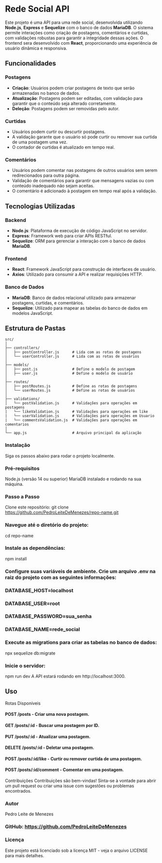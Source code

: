 # Rede Social API

Este projeto é uma API para uma rede social, desenvolvida utilizando **Node.js**, **Express** e **Sequelize** com o banco de dados **MariaDB**. O sistema permite interações como criação de postagens, comentários e curtidas, com validações robustas para garantir a integridade dessas ações. O frontend sera desenvolvido com **React**, proporcionando uma experiência de usuário dinâmica e responsiva.

## Funcionalidades

### Postagens
- **Criação**: Usuários podem criar postagens de texto que serão armazenadas no banco de dados.
- **Atualização**: Postagens podem ser editadas, com validação para garantir que o conteúdo seja alterado corretamente.
- **Deleção**: Postagens podem ser removidas pelo autor.

### Curtidas
- Usuários podem curtir ou descurtir postagens.
- A validação garante que o usuário só pode curtir ou remover sua curtida de uma postagem uma vez.
- O contador de curtidas é atualizado em tempo real.

### Comentários
- Usuários podem comentar nas postagens de outros usuários sem serem redirecionados para outra página.
- Validação de comentários para garantir que mensagens vazias ou com conteúdo inadequado não sejam aceitas.
- O comentário é adicionado à postagem em tempo real após a validação.

## Tecnologias Utilizadas

### Backend
- **Node.js**: Plataforma de execução de código JavaScript no servidor.
- **Express**: Framework web para criar APIs RESTful.
- **Sequelize**: ORM para gerenciar a interação com o banco de dados **MariaDB**.

### Frontend
- **React**: Framework JavaScript para construção de interfaces de usuário.
- **Axios**: Utilizado para consumir a API e realizar requisições HTTP.

### Banco de Dados
- **MariaDB**: Banco de dados relacional utilizado para armazenar postagens, curtidas, e comentários.
- **Sequelize**: Utilizado para mapear as tabelas do banco de dados em modelos JavaScript.

## Estrutura de Pastas

```plaintext
src/
│
├── controllers/
│   ├── postController.js      # Lida com as rotas de postagens
│   └── userController.js      # Lida com as rotas de usuários
│
├── models/
│   ├── post.js                # Define o modelo de postagem
│   ├── user.js                # Define o modelo de usuário
│
├── routes/
│   ├── postRoutes.js          # Define as rotas de postagens
│   └── userRoutes.js          # Define as rotas de usuários
│
├── validations/
│   └── postValidation.js      # Validações para operações em postagens
|   └── likeValidation.js      # Validações para operações em like
|   └── userValidation.js      # Validações para operações em Usuario
|   └── commentsValidation.js  # Validações para operações em comentarios
│
└── app.js                     # Arquivo principal da aplicação
```

### Instalação
Siga os passos abaixo para rodar o projeto localmente.

### Pré-requisitos
Node.js (versão 14 ou superior)
MariaDB instalado e rodando na sua máquina.

### Passo a Passo
Clone este repositório:
git clone https://github.com/PedroLeiteDeMenezes/repo-name.git
### Navegue até o diretório do projeto:
cd repo-name
### Instale as dependências:
npm install

### Configure suas variáveis de ambiente. Crie um arquivo .env na raiz do projeto com as seguintes informações:
### DATABASE_HOST=localhost
### DATABASE_USER=root
### DATABASE_PASSWORD=sua_senha
### DATABASE_NAME=rede_social
### Execute as migrations para criar as tabelas no banco de dados:
npx sequelize db:migrate
### Inicie o servidor:
npm run dev
A API estará rodando em http://localhost:3000.

## Uso
Rotas Disponíveis
#### POST /posts - Criar uma nova postagem.
#### GET /posts/:id - Buscar uma postagem por ID.
#### PUT /posts/:id - Atualizar uma postagem.
#### DELETE /posts/:id - Deletar uma postagem.
#### POST /posts/:id/like - Curtir ou remover curtida de uma postagem.
#### POST /posts/:id/comment - Comentar em uma postagem.
Contribuições
Contribuições são bem-vindas! Sinta-se à vontade para abrir um pull request ou criar uma issue com sugestões ou problemas encontrados.

### Autor
Pedro Leite de Menezes

### GitHub: https://github.com/PedroLeiteDeMenezes
### Licença
Este projeto está licenciado sob a licença MIT - veja o arquivo LICENSE para mais detalhes.

